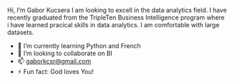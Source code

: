 Hi, I’m Gabor Kucsera
I am looking to excell in the data analytics field. I have recently graduated from the TripleTen Business Intelligence program where i have learned pracical skills in data analytics. I am comfortable with large datasets. 
- 🌱 I’m currently learning Python and French 
- 💞️ I’m looking to collaborate on BI
- 📫 gaborkcsr@gmail.com
- ⚡ Fun fact: God loves You!

<!---
T2i2RhWiqPc/T2i2RhWiqPc is a ✨ special ✨ repository because its `README.md` (this file) appears on your GitHub profile.
You can click the Preview link to take a look at your changes.
--->
